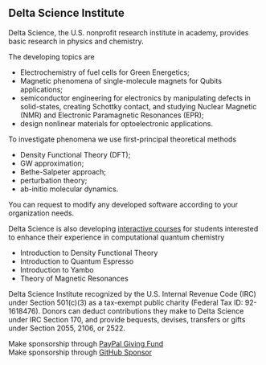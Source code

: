 ## Delta Science Institute


Delta Science, the U.S. nonprofit research institute in academy, provides basic research in physics and chemistry. 

The developing topics are 

-  Electrochemistry of fuel cells for Green Energetics;
-  Magnetic phenomena of single-molecule magnets for Qubits applications;
-  semiconductor engineering for electronics by manipulating defects in solid-states, creating Schottky contact, and studying Nuclear Magnetic (NMR) and Electronic Paramagnetic Resonances (EPR);
-  design nonlinear materials for optoelectronic applications. 

To investigate phenomena we use first-principal theoretical methods 

-  Density Functional Theory (DFT);
-  GW approximation; 
-  Bethe-Salpeter approach;
-  perturbation theory; 
-  ab-initio molecular dynamics.

You can request to modify any developed software according to your organization needs.

Delta Science is also developing [interactive courses](https://www.dsedu.org/courses) for students interested to enhance their experience in computational quantum chemistry

- Introduction to Density Functional Theory
- Introduction to Quantum Espresso
- Introduction to Yambo
- Theory of Magnetic Resonances

Delta Science Institute recognized by the U.S. Internal Revenue Code (IRC) under Section 501(c)(3) as a tax-exempt public charity (Federal Tax ID: 92-1618476). Donors can deduct contributions they make to Delta Science under IRC Section 170, and provide bequests, devises, transfers or gifts under Section 2055, 2106, or 2522.

Make sponsorship through [PayPal Giving Fund](https://www.paypal.com/donate/?hosted_button_id=VK7ECA3H6N9W8)   
Make sponsorship through [GitHub Sponsor](https://github.com/sponsors/DS-RF)
